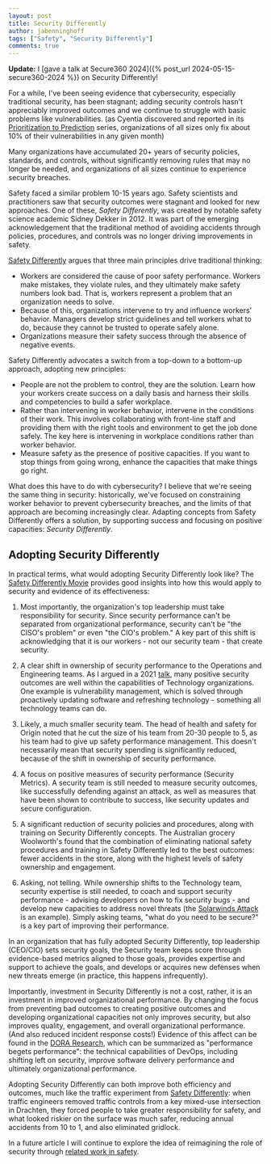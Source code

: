 ```yaml
---
layout: post
title: Security Differently
author: jabenninghoff
tags: ["Safety", "Security Differently"]
comments: true
---
```

**Update:** I [gave a talk at Secure360 2024]({% post_url  2024-05-15-secure360-2024 %}) on Security Differently!

For a while, I've been seeing evidence that cybersecurity, especially traditional security, has been stagnant; adding security controls hasn't appreciably improved outcomes and we continue to struggle with basic problems like vulnerabilities. (as Cyentia discovered and reported in its [Prioritization to Prediction](https://www.cyentia.com/pithy-p2p/) series, organizations of all sizes only fix about 10% of their vulnerabilities in any given month)

Many organizations have accumulated 20+ years of security policies, standards, and controls, without significantly removing rules that may no longer be needed, and organizations of all sizes continue to experience security breaches.

Safety faced a similar problem 10-15 years ago. Safety scientists and practitioners saw that security outcomes were stagnant and looked for new approaches. One of these, *Safety Differently*, was created by notable safety science academic Sidney Dekker in 2012. It was part of the emerging acknowledgement that the traditional method of avoiding accidents through policies, procedures, and controls was no longer driving improvements in safety.

[Safety Differently](https://naspweb.com/blog/what-is-safety-differently/) argues that three main principles drive traditional thinking:

- Workers are considered the cause of poor safety performance. Workers make mistakes, they violate rules, and they ultimately make safety numbers look bad. That is, workers represent a problem that an organization needs to solve.
- Because of this, organizations intervene to try and influence workers’ behavior. Managers develop strict guidelines and tell workers what to do, because they cannot be trusted to operate safely alone.
- Organizations measure their safety success through the absence of negative events.

Safety Differently advocates a switch from a top-down to a bottom-up approach, adopting new principles:

- People are not the problem to control, they are the solution. Learn how your workers create success on a daily basis and harness their skills and competencies to build a safer workplace.
- Rather than intervening in worker behavior, intervene in the conditions of their work. This involves collaborating with front-line staff and providing them with the right tools and environment to get the job done safely. The key here is intervening in workplace conditions rather than worker behavior.
- Measure safety as the presence of positive capacities. If you want to stop things from going wrong, enhance the capacities that make things go right.

What does this have to do with cybersecurity? I believe that we're seeing the same thing in security: historically, we've focused on constraining worker behavior to prevent cybersecurity breaches, and the limits of that approach are becoming increasingly clear. Adapting concepts from Safety Differently offers a solution, by supporting success and focusing on positive capacities: *Security Differently*.

## Adopting Security Differently

In practical terms, what would adopting Security Differently look like? The [Safety Differently Movie](https://www.youtube.com/watch?v=EeIucLnEa24) provides good insights into how this would apply to security and evidence of its effectiveness:

1. Most importantly, the organization's top leadership must take responsibility for security. Since security performance can't be separated from organizational performance, security can't be "the CISO's problem" or even "the CIO's problem." A key part of this shift is acknowledging that it is our workers - not our security team - that create security.

1. A clear shift in ownership of security performance to the Operations and Engineering teams. As I argued in a 2021 [talk](https://societyinforisk.org/page-18117#Benninghoff21), many positive security outcomes are well within the capabilities of Technology organizations. One example is vulnerability management, which is solved through proactively updating software and refreshing technology - something all technology teams can do.

1. Likely, a much smaller security team. The head of health and safety for Origin noted that he cut the size of his team from 20-30 people to 5, as his team had to give up safety performance management. This doesn't necessarily mean that security spending is significantly reduced, because of the shift in ownership of security performance.

1. A focus on positive measures of security performance (Security Metrics). A security team is still needed to measure security outcomes, like successfully defending against an attack, as well as measures that have been shown to contribute to success, like security updates and secure configuration.

1. A significant reduction of security policies and procedures, along with training on Security Differently concepts. The Australian grocery Woolworth's found that the combination of eliminating national safety procedures and training in Safety Differently led to the best outcomes: fewer accidents in the store, along with the highest levels of safety ownership and engagement.

1. Asking, not telling. While ownership shifts to the Technology team, security expertise is still needed, to coach and support security performance - advising developers on how to fix security bugs - and develop new capacities to address novel threats (the [Solarwinds Attack](https://en.wikipedia.org/wiki/2020_United_States_federal_government_data_breach) is an example). Simply asking teams, "what do you need to be secure?" is a key part of improving their performance.

In an organization that has fully adopted Security Differently, top leadership (CEO/CIO) sets security goals, the Security team keeps score through evidence-based metrics aligned to those goals, provides expertise and support to achieve the goals, and develops or acquires new defenses when new threats emerge (in practice, this happens infrequently).

Importantly, investment in Security Differently is not a cost, rather, it is an investment in improved organizational performance. By changing the focus from preventing bad outcomes to creating positive outcomes and developing organizational capacities not only improves security, but also improves quality, engagement, and overall organizational performance. (And also reduced incident response costs!) Evidence of this affect can be found in the [DORA Research](https://dora.dev/research/), which can be summarized as "performance begets performance": the technical capabilities of DevOps, including shifting left on security, improve software delivery performance and ultimately organizational performance.

Adopting Security Differently can both improve both efficiency and outcomes, much like the traffic experiment from [Safety Differently](https://www.youtube.com/watch?v=EeIucLnEa24): when traffic engineers removed traffic controls from a key mixed-use intersection in Drachten, they forced people to take greater responsibility for safety, and what looked riskier on the surface was much safer, reducing annual accidents from 10 to 1, and also eliminated gridlock.

In a future article I will continue to explore the idea of reimagining the role of security through [related work in safety](https://safetyofwork.com/episodes/ep60-how-does-safety-ii-reimagine-the-role-of-a-safety-professional).
